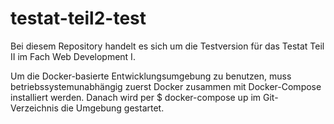 # testat-teil2-test
Bei diesem Repository handelt es sich um die Testversion für das Testat Teil II im Fach Web Development I.

Um die Docker-basierte Entwicklungsumgebung zu benutzen, muss betriebssystemunabhängig zuerst Docker zusammen mit Docker-Compose installiert werden.
Danach wird per
  $ docker-compose up
im Git-Verzeichnis die Umgebung gestartet.
